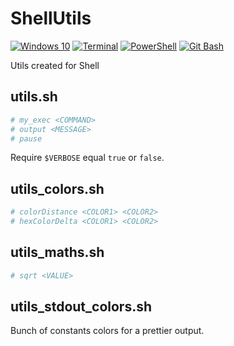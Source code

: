 # ShellUtils

[![Windows 10](https://img.shields.io/badge/Windows-10-blue?logo=Windows)](https://www.microsoft.com/)
[![Terminal](https://img.shields.io/badge/Windows%20Terminal-cmd.exe-black?logo=Windows-Terminal)](https://www.microsoft.com/)
[![PowerShell](https://img.shields.io/badge/PowerShell-powershell.exe-darkblue?logo=PowerShell)](https://www.microsoft.com/)
[![Git Bash](https://img.shields.io/badge/Git%20Bash-git--bash.exe-orange?logo=GitHub)](https://desktop.github.com/)

Utils created for Shell

## utils.sh

```sh
# my_exec <COMMAND>
# output <MESSAGE>
# pause
```

Require `$VERBOSE` equal `true` or `false`.

## utils_colors.sh

```sh
# colorDistance <COLOR1> <COLOR2>
# hexColorDelta <COLOR1> <COLOR2>
```

## utils_maths.sh

```sh
# sqrt <VALUE>
```

## utils_stdout_colors.sh

Bunch of constants colors for a prettier output.
